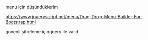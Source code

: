 ﻿menu için düşündüklerim 

https://www.jqueryscript.net/menu/Drag-Drop-Menu-Builder-For-Bootstrap.html


güvenli şifreleme için jqery ile valid 